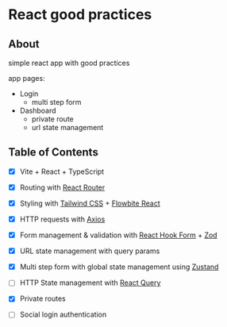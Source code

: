 # React good practices

## About

simple react app with good practices

app pages:

- Login
  - multi step form
- Dashboard
  - private route
  - url state management

## Table of Contents

- [x] Vite + React + TypeScript
- [x] Routing with [React Router](https://reactrouter.com/en/main)
- [x] Styling with [Tailwind CSS](https://tailwindcss.com/) + [Flowbite React](https://www.flowbite-react.com/)
- [x] HTTP requests with [Axios](https://axios-http.com/)
- [x] Form management & validation with [React Hook Form](https://react-hook-form.com/) + [Zod](https://zod.dev/)
- [x] URL state management with query params
- [x] Multi step form with global state management using [Zustand](https://zustand-demo.pmnd.rs/)
- [ ] HTTP State management with [React Query](https://tanstack.com/query/latest)
- [x] Private routes
- [ ] Social login authentication


